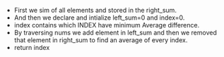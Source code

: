 * First we sim of all elements and stored in the right_sum.
* And then we declare and intialize left_sum=0 and index=0.
* index contains which INDEX have minimum Average difference.
* By traversing nums we add element in left_sum and then we removed that element in right_sum to find an average of every index.
* return index